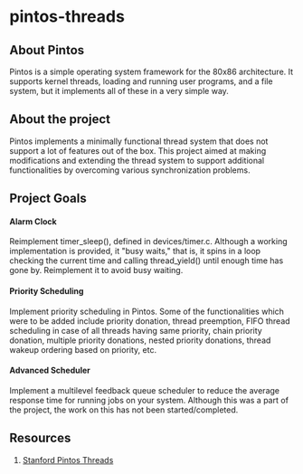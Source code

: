 # pintos-threads
## About Pintos
Pintos is a simple operating system framework for the 80x86 architecture. It supports kernel threads, loading and running user programs, and a file system, but it implements all of these in a very simple way.
## About the project
Pintos implements a minimally functional thread system that does not support a lot of features out of the box. This project aimed at making modifications and extending the thread system to support additional functionalities by overcoming various synchronization problems.
## Project Goals
#### Alarm Clock
Reimplement timer_sleep(), defined in devices/timer.c. Although a working implementation is provided, it "busy waits," that is, it spins in a loop checking the current time and calling thread_yield() until enough time has gone by. Reimplement it to avoid busy waiting.
#### Priority Scheduling
Implement priority scheduling in Pintos. Some of the functionalities which were to be added include priority donation, thread preemption, FIFO thread scheduling in case of all threads having same priority, chain priority donation, multiple priority donations, nested priority donations, thread wakeup ordering based on priority, etc.
#### Advanced Scheduler
Implement a multilevel feedback queue scheduler to reduce the average response time for running jobs on your system. Although this was a part of the project, the work on this has not been started/completed.
## Resources
1. [Stanford Pintos Threads](https://web.stanford.edu/class/cs140/projects/pintos/pintos_2.html)
